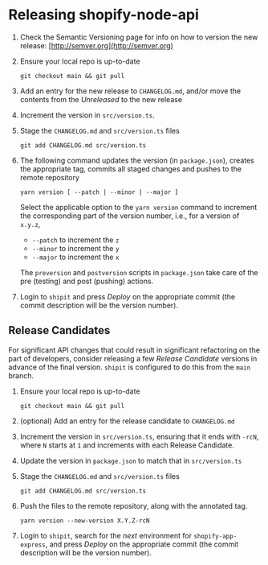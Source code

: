 # Releasing shopify-node-api

1. Check the Semantic Versioning page for info on how to version the new release: [http://semver.org](http://semver.org)

1. Ensure your local repo is up-to-date

   ```shell
   git checkout main && git pull
   ```

1. Add an entry for the new release to `CHANGELOG.md`, and/or move the contents from the _Unreleased_ to the new release

1. Increment the version in `src/version.ts`.

1. Stage the `CHANGELOG.md` and `src/version.ts` files

   ```shell
   git add CHANGELOG.md src/version.ts
   ```

1. The following command updates the version (in `package.json`), creates the appropriate tag, commits all staged changes and pushes to the remote repository

   ```shell
   yarn version [ --patch | --minor | --major ]
   ```

   Select the applicable option to the `yarn version` command to increment the corresponding part of the version number, i.e., for a version of `x.y.z`,

   - `--patch` to increment the `z`
   - `--minor` to increment the `y`
   - `--major` to increment the `x`

   The `preversion` and `postversion` scripts in `package.json` take care of the pre (testing) and post (pushing) actions.

1. Login to `shipit` and press _Deploy_ on the appropriate commit (the commit description will be the version number).

## Release Candidates

For significant API changes that could result in significant refactoring on the part of developers, consider releasing a few _Release Candidate_ versions in advance of the final version. `shipit` is configured to do this from the `main` branch.

1. Ensure your local repo is up-to-date

   ```shell
   git checkout main && git pull
   ```

1. (optional) Add an entry for the release candidate to `CHANGELOG.md`

1. Increment the version in `src/version.ts`, ensuring that it ends with `-rcN`, where `N` starts at `1` and increments with each Release Candidate.

1. Update the version in `package.json` to match that in `src/version.ts`

1. Stage the `CHANGELOG.md` and `src/version.ts` files

   ```shell
   git add CHANGELOG.md src/version.ts
   ```

1. Push the files to the remote repository, along with the annotated tag.

   ```shell
   yarn version --new-version X.Y.Z-rcN
   ```

1. Login to `shipit`, search for the _next_ environment for `shopify-app-express`, and press _Deploy_ on the appropriate commit (the commit description will be the version number).
